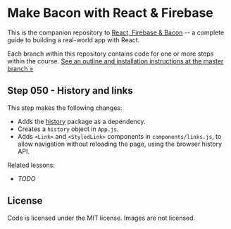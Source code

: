 Make Bacon with React & Firebase
================================

This is the companion repository to [React, Firebase & Bacon](https://frontarm.com/bacon) -- a complete guide to building a real-world app with React.

Each branch within this repository contains code for one or more steps within the course. [See an outline and installation instructions at the master branch &raquo;](https://github.com/frontarm/react-firebase-bacon)


Step 050 - History and links
--------

This step makes the following changes:

- Adds the [history](https://npmjs.com/package/history) package as a dependency.
- Creates a `history` object in `App.js`.
- Adds `<Link>` and `<StyledLink>` components in `components/links.js`, to allow navigation without reloading the page, using the browser history API.

Related lessons:

- *TODO*


License
-------

Code is licensed under the MIT license. Images are not licensed.
